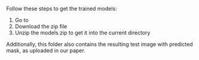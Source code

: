 Follow these steps to get the trained models:

1) Go to
2) Download the zip file
3) Unzip the models.zip to get it into the current directory


Additionally, this folder also contains the resulting test image with predicted mask, as uploaded in our paper.
